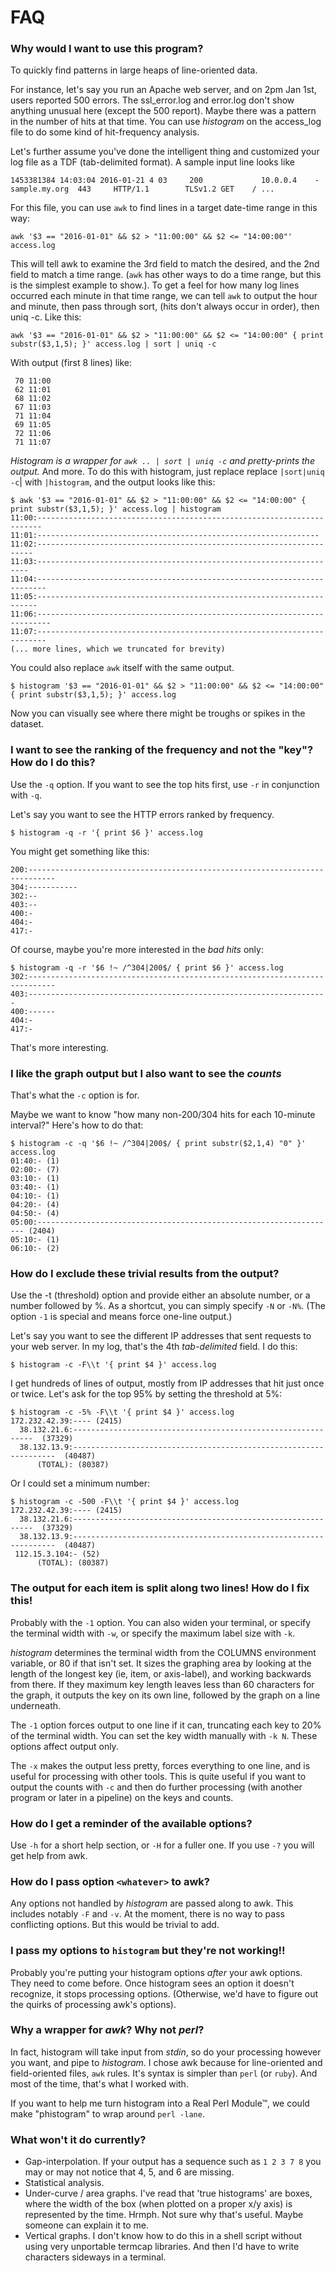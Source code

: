 # FAQ

### Why would I want to use this program?

To quickly find patterns in large heaps of line-oriented data. 

For instance, let's say you run an Apache web server, and on 2pm Jan 1st, users reported 500 errors.
The ssl_error.log and error.log don't show anything unusual here (except the 500 report). Maybe
there was a pattern in the number of hits at that time. You can use *histogram* on the access_log file
to do some kind of hit-frequency analysis. 

Let's further assume you've done the intelligent thing and customized your log file as a TDF 
(tab-delimited format). A sample input line looks like

    1453381384 14:03:04 2016-01-21 4 03     200             10.0.0.4    -       sample.my.org  443     HTTP/1.1        TLSv1.2 GET    / ...

For this file, you can use `awk` to find lines in a target date-time range in this way:

    awk '$3 == "2016-01-01" && $2 > "11:00:00" && $2 <= "14:00:00"' access.log

This will tell awk to examine the 3rd field to match the desired, and the 2nd field to match a time range. 
(`awk` has other ways to do a time range, but this is the simplest example to show.). To get a feel for how many log lines
occurred each minute in that time range, we can tell `awk` to output the hour and minute, then pass through sort,
(hits don't always occur in order), then uniq -c. Like this:

    awk '$3 == "2016-01-01" && $2 > "11:00:00" && $2 <= "14:00:00" { print substr($3,1,5); }' access.log | sort | uniq -c

With output (first 8 lines) like:

     70 11:00
     62 11:01
     68 11:02
     67 11:03
     71 11:04
     69 11:05
     72 11:06
     71 11:07

*Histogram is a wrapper for `awk .. | sort | uniq -c` and pretty-prints the output.* And more. To do this with histogram, just replace
replace `|sort|uniq -c`| with `|histogram`, and the output looks like this:

    $ awk '$3 == "2016-01-01" && $2 > "11:00:00" && $2 <= "14:00:00" { print substr($3,1,5); }' access.log | histogram
    11:00:-----------------------------------------------------------------------
    11:01:---------------------------------------------------------------
    11:02:---------------------------------------------------------------------
    11:03:--------------------------------------------------------------------
    11:04:------------------------------------------------------------------------
    11:05:----------------------------------------------------------------------
    11:06:-------------------------------------------------------------------------
    11:07:------------------------------------------------------------------------
    (... more lines, which we truncated for brevity)

You could also replace `awk` itself with the same output.

    $ histogram '$3 == "2016-01-01" && $2 > "11:00:00" && $2 <= "14:00:00" { print substr($3,1,5); }' access.log
    
Now you can visually see where there might be troughs or spikes in the dataset.

### I want to see the ranking of the  frequency and not the "key"? How do I do this?

Use the `-q` option. If you want to see the top hits first, use `-r` in conjunction with `-q`. 

Let's say you want to see the HTTP errors ranked by frequency.

    $ histogram -q -r '{ print $6 }' access.log

You might get something like this:

    200:----------------------------------------------------------------------------
    304:-----------
    302:--
    403:--
    400:-
    404:-
    417:-

Of course, maybe you're more interested in the _bad hits_ only:

    $ histogram -q -r '$6 !~ /^304|200$/ { print $6 }' access.log
    302:----------------------------------------------------------------------------
    403:-------------------------------------------------------------------
    400:------
    404:-
    417:-
    
That's more interesting.

### I like the graph output but I also want to see the _counts_

That's what the `-c` option is for. 

Maybe we want to know "how many non-200/304 hits for each 10-minute interval?" Here's how to do that:

    $ histogram -c -q '$6 !~ /^304|200$/ { print substr($2,1,4) "0" }' access.log
    01:40:- (1)
    02:00:- (7)
    03:10:- (1)
    03:40:- (1)
    04:10:- (1)
    04:20:- (4)
    04:50:- (4)
    05:00:------------------------------------------------------------------- (2404)
    05:10:- (1)
    06:10:- (2)

### How do I exclude these trivial results from the output?

Use the -t (threshold) option and provide either an absolute number, or a number followed by %. As a shortcut, you can simply specify `-N` or `-N%`. (The option `-1` is special and means force one-line output.) 

Let's say you want to see the different IP addresses that sent requests to your web server. In my log, that's the 4th _tab-delimited_ field. I do this:

    $ histogram -c -F\\t '{ print $4 }' access.log
    
I get hundreds of lines of output, mostly from IP addresses that hit just once or twice. Let's ask for the top 95% by setting the threshold at 5%: 

    $ histogram -c -5% -F\\t '{ print $4 }' access.log
    172.232.42.39:---- (2415)
      38.132.21.6:-------------------------------------------------------------  (37329)
      38.132.13.9:------------------------------------------------------------------  (40487)
          (TOTAL): (80387)

Or I could set a minimum number:

    $ histogram -c -500 -F\\t '{ print $4 }' access.log
    172.232.42.39:---- (2415)
      38.132.21.6:-------------------------------------------------------------  (37329)
      38.132.13.9:------------------------------------------------------------------  (40487)
     112.15.3.104:- (52)
          (TOTAL): (80387)

### The output for each item is split along two lines! How do I fix this!

Probably with the `-1` option. You can also widen your terminal, or specify the terminal width with `-w`, or specify the maximum label size with `-k`. 

_histogram_ determines the terminal width from the COLUMNS environment variable, or 80 if that isn't set. It sizes the graphing area by looking at the length of the longest key (ie, item, or axis-label), and working backwards from there. If they maximum key length leaves less than 60 characters for the graph, it outputs the key on its own line, followed by the graph on a line underneath. 

The `-1` option forces output to one line if it can, truncating each key to 20% of the terminal width. You can set the key width manually with `-k N`. These options affect output only.

The `-x` makes the output less pretty, forces everything to one line, and is useful for processing with other tools. This is quite useful if you want to output the counts with `-c` and then do further processing (with another program or later in a pipeline) on the keys and counts. 

### How do I get a reminder of the available options?

Use `-h` for a short help section, or `-H` for a fuller one. If you use `-?` you will get help from awk. 

### How do I pass option `<whatever>` to awk?

Any options not handled by _histogram_ are passed along to awk. This includes notably `-F` and `-v`. At the moment, there is no way to pass conflicting options. But this would be trivial to add.

### I pass my options to `histogram` but they're not working!!

Probably you're putting your histogram options _after_ your awk options. They need to come before. Once histogram sees an option it doesn't recognize, it stops processing options. (Otherwise, we'd have to figure out the quirks of processing awk's options). 

### Why a wrapper for _awk_? Why not _perl_? 

In fact, histogram will take input from _stdin_, so do your processing however you want, and pipe to _histogram_. I chose awk because for line-oriented and field-oriented files, `awk` rules. It's syntax is simpler than `perl` (or `ruby`). And most of the time, that's what I worked with. 

If you want to help me turn histogram into a Real Perl Module™, we could make "phistogram" to wrap around `perl -lane`. 

### What won't it do currently?

* Gap-interpolation. If your output has a sequence such as `1 2 3 7 8` you may or may not notice that 4, 5, and 6 are missing.
* Statistical analysis.
* Under-curve / area graphs. I've read that 'true histograms' are boxes, where the width of the box (when plotted on a proper x/y axis) is represented by the time. Hrmph. Not sure why that's useful. Maybe someone can explain it to me.
* Vertical graphs. I don't know how to do this in a shell script without using very unportable termcap libraries. And then I'd have to write characters sideways in a terminal. 


